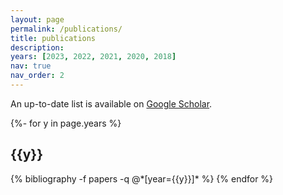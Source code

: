 ```yaml
---
layout: page
permalink: /publications/
title: publications
description:
years: [2023, 2022, 2021, 2020, 2018]
nav: true
nav_order: 2
---
```

<!-- _pages/publications.md -->
<div class="publications">

An up-to-date list is available on <a href="https://scholar.google.com/citations?user=OdzPaPIAAAAJ&hl=en&oi=ao">Google Scholar</a>.

{%- for y in page.years %}
  <h2 class="year">{{y}}</h2>
  {% bibliography -f papers -q @*[year={{y}}]* %}
{% endfor %}

</div>
